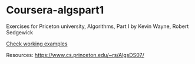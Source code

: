 # Coursera-algspart1
Exercises for Priceton university, Algorithms, Part I by Kevin Wayne, Robert Sedgewick

[Check working examples](http://piczmar.github.io/Coursera-algspart1)

Resources:
https://www.cs.princeton.edu/~rs/AlgsDS07/
